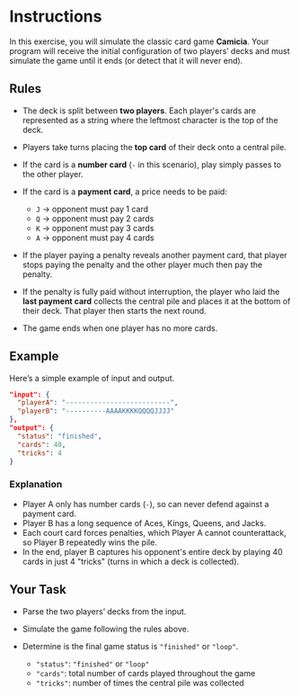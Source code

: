 # Instructions

In this exercise, you will simulate the classic card game **Camicia**.
Your program will receive the initial configuration of two players’ decks and must simulate the game until it ends (or detect that it will never end).

## Rules

* The deck is split between **two players**.
  Each player's cards are represented as a string where the leftmost character is the top of the deck.

* Players take turns placing the **top card** of their deck onto a central pile.

* If the card is a **number card** (`-` in this scenario), play simply passes to the other player.

* If the card is a **payment card**, a price needs to be paid:

  * `J` → opponent must pay 1 card
  * `Q` → opponent must pay 2 cards
  * `K` → opponent must pay 3 cards
  * `A` → opponent must pay 4 cards

* If the player paying a penalty reveals another payment card, that player stops paying the penalty and the other player much then pay the penalty.

* If the penalty is fully paid without interruption, the player who laid the **last payment card** collects the central pile and places it at the bottom of their deck.
  That player then starts the next round.

* The game ends when one player has no more cards.

## Example

Here’s a simple example of input and output.

```json
"input": {
  "playerA": "--------------------------",
  "playerB": "----------AAAAKKKKQQQQJJJJ"
},
"output": {
  "status": "finished",
  "cards": 40,
  "tricks": 4
}
```

### Explanation

* Player A only has number cards (`-`), so can never defend against a payment card.
* Player B has a long sequence of Aces, Kings, Queens, and Jacks.
* Each court card forces penalties, which Player A cannot counterattack, so Player B repeatedly wins the pile.
* In the end, player B captures his opponent's entire deck by playing 40 cards in just 4 "tricks" (turns in which a deck is collected).

## Your Task

* Parse the two players’ decks from the input.
* Simulate the game following the rules above.
* Determine is the final game status is `"finished"` or `"loop"`.

   * `"status"`: `"finished"` or `"loop"`
   * `"cards"`: total number of cards played throughout the game
   * `"tricks"`: number of times the central pile was collected